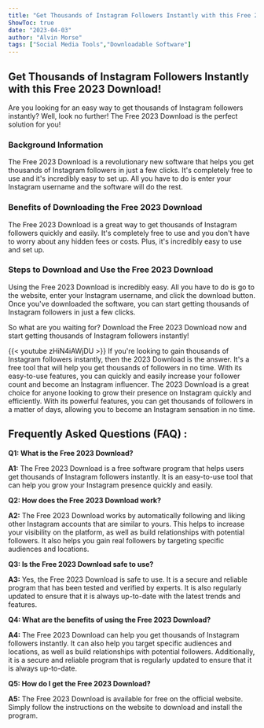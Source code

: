 ```yaml
---
title: "Get Thousands of Instagram Followers Instantly with this Free 2023 Download!"
ShowToc: true 
date: "2023-04-03"
author: "Alvin Morse" 
tags: ["Social Media Tools","Downloadable Software"]
---
```

## Get Thousands of Instagram Followers Instantly with this Free 2023 Download!

Are you looking for an easy way to get thousands of Instagram followers instantly? Well, look no further! The Free 2023 Download is the perfect solution for you!

### Background Information

The Free 2023 Download is a revolutionary new software that helps you get thousands of Instagram followers in just a few clicks. It's completely free to use and it's incredibly easy to set up. All you have to do is enter your Instagram username and the software will do the rest.

### Benefits of Downloading the Free 2023 Download

The Free 2023 Download is a great way to get thousands of Instagram followers quickly and easily. It's completely free to use and you don't have to worry about any hidden fees or costs. Plus, it's incredibly easy to use and set up.

### Steps to Download and Use the Free 2023 Download

Using the Free 2023 Download is incredibly easy. All you have to do is go to the website, enter your Instagram username, and click the download button. Once you've downloaded the software, you can start getting thousands of Instagram followers in just a few clicks.

So what are you waiting for? Download the Free 2023 Download now and start getting thousands of Instagram followers instantly!

{{< youtube zHiN4iAWjDU >}} 
If you're looking to gain thousands of Instagram followers instantly, then the 2023 Download is the answer. It's a free tool that will help you get thousands of followers in no time. With its easy-to-use features, you can quickly and easily increase your follower count and become an Instagram influencer. The 2023 Download is a great choice for anyone looking to grow their presence on Instagram quickly and efficiently. With its powerful features, you can get thousands of followers in a matter of days, allowing you to become an Instagram sensation in no time.

## Frequently Asked Questions (FAQ) :
**Q1: What is the Free 2023 Download?**

**A1:** The Free 2023 Download is a free software program that helps users get thousands of Instagram followers instantly. It is an easy-to-use tool that can help you grow your Instagram presence quickly and easily.

**Q2: How does the Free 2023 Download work?**

**A2:** The Free 2023 Download works by automatically following and liking other Instagram accounts that are similar to yours. This helps to increase your visibility on the platform, as well as build relationships with potential followers. It also helps you gain real followers by targeting specific audiences and locations.

**Q3: Is the Free 2023 Download safe to use?**

**A3:** Yes, the Free 2023 Download is safe to use. It is a secure and reliable program that has been tested and verified by experts. It is also regularly updated to ensure that it is always up-to-date with the latest trends and features.

**Q4: What are the benefits of using the Free 2023 Download?**

**A4:** The Free 2023 Download can help you get thousands of Instagram followers instantly. It can also help you target specific audiences and locations, as well as build relationships with potential followers. Additionally, it is a secure and reliable program that is regularly updated to ensure that it is always up-to-date.

**Q5: How do I get the Free 2023 Download?**

**A5:** The Free 2023 Download is available for free on the official website. Simply follow the instructions on the website to download and install the program.


